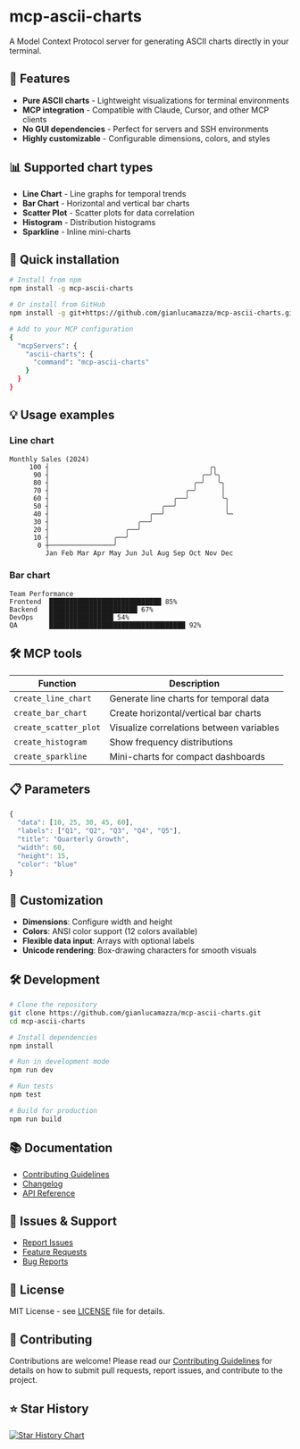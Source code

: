 # mcp-ascii-charts

A Model Context Protocol server for generating ASCII charts directly in your terminal.

## 🎯 Features

- **Pure ASCII charts** - Lightweight visualizations for terminal environments
- **MCP integration** - Compatible with Claude, Cursor, and other MCP clients
- **No GUI dependencies** - Perfect for servers and SSH environments
- **Highly customizable** - Configurable dimensions, colors, and styles

## 📊 Supported chart types

- **Line Chart** - Line graphs for temporal trends
- **Bar Chart** - Horizontal and vertical bar charts
- **Scatter Plot** - Scatter plots for data correlation
- **Histogram** - Distribution histograms
- **Sparkline** - Inline mini-charts

## 🚀 Quick installation

```bash
# Install from npm
npm install -g mcp-ascii-charts

# Or install from GitHub
npm install -g git+https://github.com/gianlucamazza/mcp-ascii-charts.git

# Add to your MCP configuration
{
  "mcpServers": {
    "ascii-charts": {
      "command": "mcp-ascii-charts"
    }
  }
}
```

## 💡 Usage examples

### Line chart

```text
Monthly Sales (2024)
     100 ┤                                        ╭╮    
      90 ┤                                      ╭─╯╰╮   
      80 ┤                                    ╭─╯   ╰╮  
      70 ┤                                  ╭─╯      │  
      60 ┤                               ╭──╯        ╰╮ 
      50 ┤                            ╭──╯            │ 
      40 ┤                         ╭──╯               ╰─
      30 ┤                      ╭──╯                   
      20 ┤                   ╭──╯                      
      10 ┤                ╭──╯                         
       0 ┼────────────────╯                            
         Jan Feb Mar Apr May Jun Jul Aug Sep Oct Nov Dec
```

### Bar chart

```text
Team Performance
Frontend  ████████████████████████████ 85%
Backend   ██████████████████████ 67%
DevOps    ████████████████ 54%
QA        ██████████████████████████████████ 92%
```

## 🛠️ MCP tools

| Function | Description |
|----------|-------------|
| `create_line_chart` | Generate line charts for temporal data |
| `create_bar_chart` | Create horizontal/vertical bar charts |
| `create_scatter_plot` | Visualize correlations between variables |
| `create_histogram` | Show frequency distributions |
| `create_sparkline` | Mini-charts for compact dashboards |

## 📋 Parameters

```javascript
{
  "data": [10, 25, 30, 45, 60],
  "labels": ["Q1", "Q2", "Q3", "Q4", "Q5"],
  "title": "Quarterly Growth",
  "width": 60,
  "height": 15,
  "color": "blue"
}
```

## 🎨 Customization

- **Dimensions**: Configure width and height
- **Colors**: ANSI color support (12 colors available)
- **Flexible data input**: Arrays with optional labels
- **Unicode rendering**: Box-drawing characters for smooth visuals

## 🛠️ Development

```bash
# Clone the repository
git clone https://github.com/gianlucamazza/mcp-ascii-charts.git
cd mcp-ascii-charts

# Install dependencies
npm install

# Run in development mode
npm run dev

# Run tests
npm test

# Build for production
npm run build
```

## 📚 Documentation

- [Contributing Guidelines](CONTRIBUTING.md)
- [Changelog](CHANGELOG.md)
- [API Reference](https://github.com/gianlucamazza/mcp-ascii-charts/wiki)

## 🐛 Issues & Support

- [Report Issues](https://github.com/gianlucamazza/mcp-ascii-charts/issues)
- [Feature Requests](https://github.com/gianlucamazza/mcp-ascii-charts/issues/new?template=feature_request.md)
- [Bug Reports](https://github.com/gianlucamazza/mcp-ascii-charts/issues/new?template=bug_report.md)

## 📄 License

MIT License - see [LICENSE](LICENSE) file for details.

## 🙏 Contributing

Contributions are welcome! Please read our [Contributing Guidelines](CONTRIBUTING.md) for details on how to submit pull requests, report issues, and contribute to the project.

## ⭐ Star History

[![Star History Chart](https://api.star-history.com/svg?repos=gianlucamazza/mcp-ascii-charts&type=Date)](https://star-history.com/#gianlucamazza/mcp-ascii-charts&Date)
